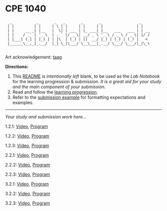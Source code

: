 # CPE 1040
```
  _           _       _   _       _       _                 _    
 | |         | |     | \ | |     | |     | |               | |   
 | |     __ _| |__   |  \| | ___ | |_ ___| |__   ___   ___ | | __
 | |    / _` | '_ \  | . ` |/ _ \| __/ _ \ '_ \ / _ \ / _ \| |/ /
 | |___| (_| | |_) | | |\  | (_) | ||  __/ |_) | (_) | (_) |   < 
 |______\__,_|_.__/  |_| \_|\___/ \__\___|_.__/ \___/ \___/|_|\_\
                                                                                                                      
```
Art acknowledgement: [taag](http://patorjk.com/software/taag/)

**Directions:** 
1. This [README](README.md) is _intentionally left_ blank, to be used as the _Lab Notebook_ for the learning progression & submission. _It is a great aid for your study and the main component of your submission._
2. Read and follow the [learning progression](learning-progression.md).
3. Refer to the [submission example](submission-example.md) for formatting expectations and examples. 
---

_Your study and submission work here..._

1.2.1: [Video](), [Program](programs/microbit-program-1-2-1.js)

1.2.2: [Video](), [Program](programs/microbit-program-1-2-2.js)

1.2.3: [Video](), [Program](programs/microbit-program-1-2-3.js)

2.2.1: [Video](), [Program](programs/microbit-program-2-2-1.js)

2.2.2: [Video](), [Program](programs/microbit-program-2-2-2.js)

2.2.3: [Video](), [Program](programs/microbit-program-2-2-3.js)

3.2.1: [Video](), [Program](programs/microbit-program-3-2-1.js)

3.2.2: [Video](), [Program](programs/microbit-program-3-2-2.js)

3.2.3: [Video](), [Program](programs/microbit-program-3-2-3.js)
